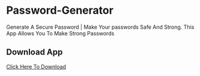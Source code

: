 # Password-Generator
Generate A Secure Password | Make Your passwords Safe And Strong. This App Allows You To Make Strong Passwords

## Download App
[Click Here To Download]()
